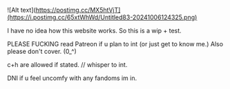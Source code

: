 ![Alt text](https://postimg.cc/MX5htVjT](https://i.postimg.cc/65xtWhWd/Untitled83-20241006124325.png)
   
   I have no idea how this website works. So this is a wip + test.

PLEASE FUCKING read Patreon if u plan to int (or just get to know me.) Also please don't cover. (0_^)

c+h are allowed if stated. // whisper to int. 

DNI if u feel uncomfy with any fandoms im in. 

